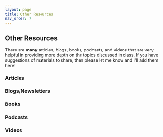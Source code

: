 ```yaml
---
layout: page
title: Other Resources
nav_order: 7
---
```


## Other Resources

There are **many** articles, blogs, books, podcasts, and videos that are very helpful in providing more depth on the topics discussed in class. If you have suggestions of materials to share, then please let me know and I'll add them here!

### Articles

### Blogs/Newsletters

### Books

### Podcasts

### Videos

